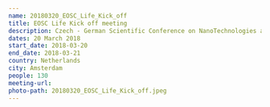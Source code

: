 ```yaml
---
name: 20180320_EOSC_Life_Kick_off
title: EOSC Life Kick off meeting
description: Czech - German Scientific Conference on NanoTechnologies and Advanced Materials
dates: 20 March 2018
start_date: 2018-03-20
end_date: 2018-03-21
country: Netherlands
city: Amsterdam
people: 130
meeting-url: 
photo-path: 20180320_EOSC_Life_Kick_off.jpeg
---
```


